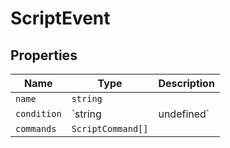 # ScriptEvent

## Properties

| Name | Type | Description |
|------|------|-------------|
| `name` | `string` |  |
| `condition` | `string | undefined` |  |
| `commands` | `ScriptCommand[]` |  |

